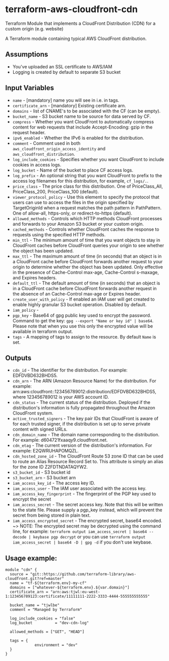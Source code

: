 # terraform-aws-cloudfront-cdn

Terraform Module that implements a CloudFront Distribution (CDN) for a custom origin (e.g. website) 

A Terraform module containing typical AWS CloudFront distribution.

## Assumptions
* You've uploaded an SSL certificate to AWS/IAM
* Logging is created by default to separate S3 bucket

## Input Variables
* `name` - [mandatory] name you will see in i.e. in tags.
* `certificate_arn` - [mandatory] Existing certificate arn.
* `domains` - list of CNAME's to be associated with the CF (can be empty).
* `bucket_name` - S3 bucket name to be source for data served by CF.
* `compress` - Whether you want CloudFront to automatically compress content for web requests that include Accept-Encoding: gzip in the request header.
* `ipv6_enabled` - Whether the IPv6 is enabled for the distribution.
* `comment` - Comment used in both `aws_cloudfront_origin_access_identity` and `aws_cloudfront_distribution`.
* `log_include_cookies` - Specifies whether you want CloudFront to include cookies in access logs.
* `log_bucket` - Name of the bucket to place CF access logs.
* `log_prefix` - An optional string that you want CloudFront to prefix to the access log filenames for this distribution, for example, `cf_logs/.`.
* `price_class` - The price class for this distribution. One of PriceClass_All, PriceClass_200, PriceClass_100 (default).
* `viewer_protocol_policy` - Use this element to specify the protocol that users can use to access the files in the origin specified by TargetOriginId when a request matches the path pattern in PathPattern. One of allow-all, https-only, or redirect-to-https (default).
* `allowed_methods` - Controls which HTTP methods CloudFront processes and forwards to your Amazon S3 bucket or your custom origin.
* `cached_methods` - Controls whether CloudFront caches the response to requests using the specified HTTP methods.
* `min_ttl` - The minimum amount of time that you want objects to stay in CloudFront caches before CloudFront queries your origin to see whether the object has been updated.
* `max_ttl` - The maximum amount of time (in seconds) that an object is in a CloudFront cache before CloudFront forwards another request to your origin to determine whether the object has been updated. Only effective in the presence of Cache-Control max-age, Cache-Control s-maxage, and Expires headers.
* `default_ttl` - The default amount of time (in seconds) that an object is in a CloudFront cache before CloudFront forwards another request in the absence of an Cache-Control max-age or Expires header.
* `create_user_with_policy` - If enabled an IAM user will get created to enable highly granular S3 bucket operation. Disabled by default.
* `iam_policy` - 
* `pgp_key` - Base64 of gpg public key used to encrypt the password. Command to get the key: `gpg --export "Name or key id" | base64`. Please note that when you use this only the encrypted value will be available in terraform output.
* `tags` - A mapping of tags to assign to the resource. By default `Name` is set.

## Outputs
* `cdn_id` - The identifier for the distribution. For example: EDFDVBD632BHDS5.
* `cdn_arn` - The ARN (Amazon Resource Name) for the distribution. For example: arn:aws:cloudfront::123456789012:distribution/EDFDVBD632BHDS5, where 123456789012 is your AWS account ID.
* `cdn_status` - The current status of the distribution. Deployed if the distribution's information is fully propagated throughout the Amazon CloudFront system.
* `active_trusted_signers` - The key pair IDs that CloudFront is aware of for each trusted signer, if the distribution is set up to serve private content with signed URLs.
* `cdn_domain_name` - The domain name corresponding to the distribution. For example: d604721fxaaqy9.cloudfront.net.
* `cdn_etag` - The current version of the distribution's information. For example: E2QWRUHAPOMQZL.
* `cdn_hosted_zone_id` - The CloudFront Route 53 zone ID that can be used to route an Alias Resource Record Set to. This attribute is simply an alias for the zone ID Z2FDTNDATAQYW2.
* `s3_bucket_id` - S3 bucket id
* `s3_bucket_arn` - S3 bucket arn
* `iam_access_key_id` - The access key ID.
* `iam_access_user` - The IAM user associated with the access key.
* `iam_access_key_fingerprint` - The fingerprint of the PGP key used to encrypt the secret
* `iam_access_secret` - The secret access key. Note that this will be written to the state file. Please supply a pgp_key instead, which will prevent the secret from being stored in plain text.
* `iam_access_encrypted_secret` - The encrypted secret, base64 encoded. ~> NOTE: The encrypted secret may be decrypted using the command line, for example: `terraform output iam_access_secret | base64 --decode | keybase pgp decrypt` or you can use `terraform output iam_access_secret | base64 -D | gpg -d` if you don't use keybase.

## Usage example:
```
module "cdn" {
  source = "git::https://github.com/terraform-library/aws-cloudfront.git?ref=master"
  name = "tf-${terraform.env}-my-cf"
  domains = ["whatever-${terraform.env}.${var.domain}"]
  certificate_arn = "arn:aws:tjwl:eu-west-1:123456789123:certificate/11111111-2222-3333-4444-555555555555"

  bucket_name = "tjwlbe"
  comment = "Managed by Terraform"

  log_include_cookies = "false"
  log_bucket          = "dev-cdn-log"

  allowed_methods = ["GET", "HEAD"]

  tags = {
             environment = "dev"
  }
}
```